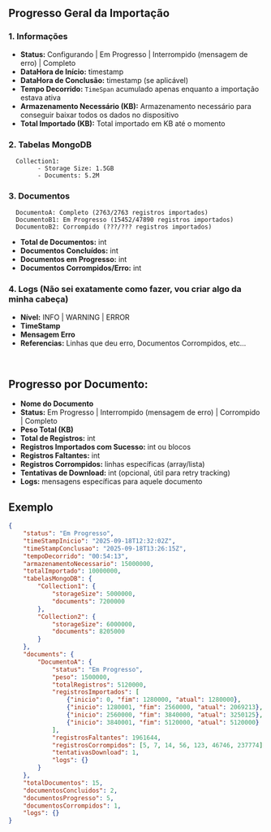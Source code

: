## Progresso Geral da Importação
### 1. Informações
* **Status:** Configurando | Em Progresso | Interrompido (mensagem de erro) | Completo
* **DataHora de Início:** timestamp
* **DataHora de Conclusão:** timestamp (se aplicável)
* **Tempo Decorrido:** `TimeSpan` acumulado apenas enquanto a importação estava ativa
* **Armazenamento Necessário (KB):** Armazenamento necessário para conseguir baixar todos os dados no dispositivo
* **Total Importado (KB):** Total importado em KB até o momento
### 2. Tabelas MongoDB
  ```text
    Collection1:
          - Storage Size: 1.5GB
          - Documents: 5.2M
  ```
### 3. Documentos
  ```text
    DocumentoA: Completo (2763/2763 registros importados)
    DocumentoB1: Em Progresso (15452/47890 registros importados)
    DocumentoB2: Corrompido (???/??? registros importados)
  ```
* **Total de Documentos:** int
* **Documentos Concluídos:** int
* **Documentos em Progresso:** int
* **Documentos Corrompidos/Erro:** int
### 4. Logs (Não sei exatamente como fazer, vou criar algo da minha cabeça)
* **Nível:** INFO | WARNING | ERROR
* **TimeStamp**
* **Mensagem Erro**
* **Referencias:** Linhas que deu erro, Documentos Corrompidos, etc...

<br>

## Progresso por Documento:
* **Nome do Documento**
* **Status:** Em Progresso | Interrompido (mensagem de erro) | Corrompido | Completo
* **Peso Total (KB)**
* **Total de Registros:** int
* **Registros Importados com Sucesso:** int ou blocos
* **Registros Faltantes:** int
* **Registros Corrompidos:** linhas específicas (array/lista)
* **Tentativas de Download:** int (opcional, útil para retry tracking)
* **Logs:** mensagens específicas para aquele documento

## Exemplo
```json
{
    "status": "Em Progresso",
    "timeStampInicio": "2025-09-18T12:32:02Z",
    "timeStampConclusao": "2025-09-18T13:26:15Z",
    "tempoDecorrido": "00:54:13",
    "armazenamentoNecessario": 15000000,
    "totalImportado": 10000000,
    "tabelasMongoDB": {
        "Collection1": {
            "storageSize": 5000000,
            "documents": 7200000
        },
        "Collection2": {
            "storageSize": 6000000,
            "documents": 8205000
        }
    },
    "documents": {
        "DocumentoA": {
            "status": "Em Progresso",
            "peso": 1500000,
            "totalRegistros": 5120000,
            "registrosImportados": [
                {"inicio": 0, "fim": 1280000, "atual": 1280000},
                {"inicio": 1280001, "fim": 2560000, "atual": 2069213},
                {"inicio": 2560000, "fim": 3840000, "atual": 3250125},
                {"inicio": 3840001, "fim": 5120000, "atual": 5120000}
            ],
            "registrosFaltantes": 1961644,
            "registrosCorrompidos": [5, 7, 14, 56, 123, 46746, 237774],
            "tentativasDownload": 1,
            "logs": {}
        }
    },
    "totalDocumentos": 15,
    "documentosConcluidos": 2,
    "documentosProgresso": 5,
    "documentosCorrompidos": 1,
    "logs": {}
}
```